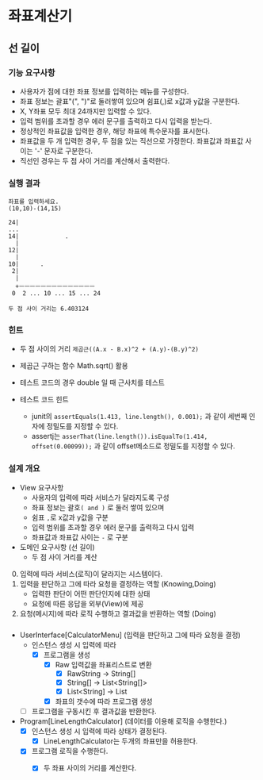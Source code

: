 # 좌표계산기

## 선 길이

### 기능 요구사항

- 사용자가 점에 대한 좌표 정보를 입력하는 메뉴를 구성한다.
- 좌표 정보는 괄표"(", ")"로 둘러쌓여 있으며 쉼표(,)로 x값과 y값을 구분한다.
- X, Y좌표 모두 최대 24까지만 입력할 수 있다.
- 입력 범위를 초과할 경우 에러 문구를 출력하고 다시 입력을 받는다.
- 정상적인 좌표값을 입력한 경우, 해당 좌표에 특수문자를 표시한다.
- 좌표값을 두 개 입력한 경우, 두 점을 있는 직선으로 가정한다.
  좌표값과 좌표값 사이는 '-' 문자로 구분한다.
- 직선인 경우는 두 점 사이 거리를 계산해서 출력한다.

### 실행 결과

```
좌표를 입력하세요.
(10,10)-(14,15)

24|
...
14|             .
  |
12|
  |
10|      .
 2|
  |
  +ㅡㅡㅡㅡㅡㅡㅡㅡㅡㅡㅡㅡㅡㅡ
 0  2 ... 10 ... 15 ... 24

두 점 사이 거리는 6.403124
```

### 힌트

- 두 점 사이의 거리 `제곱근((A.x - B.x)^2 + (A.y)-(B.y)^2)`
- 제곱근 구하는 함수 Math.sqrt() 활용
- 테스트 코드의 경우 double 일 때 근사치를 테스트

- 테스트 코드 힌트
    - junit의 `assertEquals(1.413, line.length(), 0.001);`
      과 같이 세번째 인자에 정밀도를 지정할 수 있다.
    - assertj는 `asserThat(line.length()).isEqualTo(1.414, offset(0.00099));`
      과 같이 offset메소드로 정밀도를 지정할 수 있다.

### 설계 개요

- View 요구사항
    - 사용자의 입력에 따라 서비스가 달라지도록 구성
    - 좌표 정보는 괄호`( and )` 로 둘러 쌓여 있으며
    - 쉼표 ` , `로 x값과 y값을 구분
    - 입력 범위를 초과할 경우 에러 문구를 출력하고 다시 입력
    - 좌표값과 좌표값 사이는 ` - ` 로 구분
- 도메인 요구사항 (선 길이)
    - 두 점 사이 거리를 계산

0. 입력에 따라 서비스(로직)이 달라지는 시스템이다.
1. 입력을 판단하고 그에 따라 요청을 결정하는 역할 (Knowing,Doing)
    - 입력한 판단이 어떤 판단인지에 대한 상태
    - 요청에 따른 응답을 외부(View)에 제공
2. 요청(메시지)에 따라 로직 수행하고 결과값을 반환하는 역할 (Doing)

###

- UserInterface[CalculatorMenu] (입력을 판단하고 그에 따라 요청을 결정)
    - 인스턴스 생성 시 입력에 따라 
      - [x] 프로그램을 생성 
        - [x] Raw 입력값을 좌표리스트로 변환
          - [x] RawString -> String[]
          - [x] String[] -> List<String[]>
          - [x] List<String] -> List<CoordinateSet>
        - [x] 좌표의 갯수에 따라 프로그램 생성
    - [ ] 프로그램을 구동시킨 후 결과값을 반환한다.

- Program[LineLengthCalculator] (데이터를 이용해 로직을 수행한다.)
    - [x] 인스턴스 생성 시 입력에 따라 상태가 결정된다.
      - [x] LineLengthCalculator는 두개의 좌표만을 허용한다.
    - [x] 프로그램 로직을 수행한다.
      - [x] 두 좌표 사이의 거리를 계산한다.
        